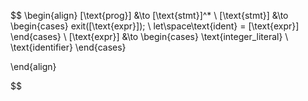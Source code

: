 $$
\begin{align}
    [\text{prog}] &\to [\text{stmt}]^*
    \\
    [\text{stmt}] &\to
    \begin{cases}
        exit([\text{expr}]);
        \\
        let\space\text{ident} = [\text{expr}]
    \end{cases}
    \\
    [\text{expr}] &\to
    \begin{cases}
        \text{integer\_literal}
        \\
        \text{identifier}
    \end{cases}

\end{align}


$$
